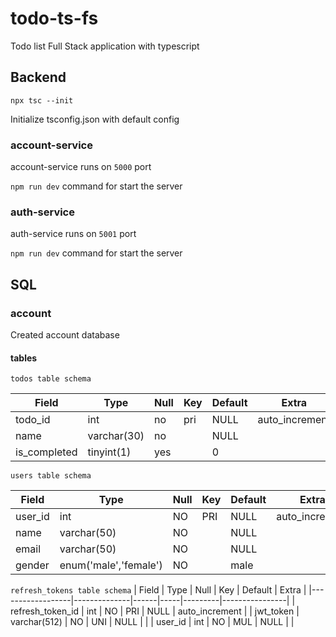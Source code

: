 # todo-ts-fs
Todo list Full Stack application with typescript

## Backend
```
npx tsc --init
```
Initialize tsconfig.json with default config


### account-service
account-service runs on ```5000``` port

```npm run dev``` command for start the server

### auth-service
auth-service runs on ```5001``` port

```npm run dev``` command for start the server


## SQL

### account
Created account database

#### tables
`todos table schema`

| Field           | Type        | Null  | Key   | Default   | Extra             |
|-----------------|-------------|-------|-------|-----------|-------------------|
| todo_id         | int         | no    | pri   | NULL      | auto_increment    |
| name            | varchar(30) | no    |       | NULL      |                   |
| is_completed    | tinyint(1)  | yes   |       | 0         |                   |

`users table schema`

| Field   | Type                  | Null | Key | Default | Extra          |
|---------|-----------------------|------|-----|---------|----------------|
| user_id | int                   | NO   | PRI | NULL    | auto_increment |
| name    | varchar(50)           | NO   |     | NULL    |                |
| email   | varchar(50)           | NO   |     | NULL    |                |
| gender  | enum('male','female') | NO   |     | male    |                |

`refresh_tokens table schema`
| Field            | Type         | Null | Key | Default | Extra          |
|------------------|--------------|------|-----|---------|----------------|
| refresh_token_id | int          | NO   | PRI | NULL    | auto_increment |
| jwt_token        | varchar(512) | NO   | UNI | NULL    |                |
| user_id          | int          | NO   | MUL | NULL    |                |

